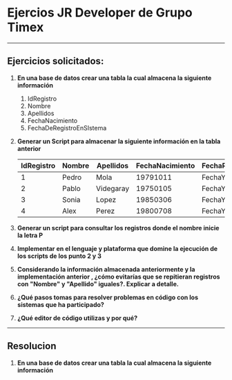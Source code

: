 # Ejercios JR Developer de Grupo Timex

---

## Ejercicios solicitados:

1. **En una base de datos crear una tabla la cual almacena la siguiente información** 

   1. IdRegistro 
   2. Nombre 
   3. Apellidos 
   4. FechaNacimiento 
   5. FechaDeRegistroEnSIstema 

2. **Generar un Script para almacenar la siguiente información en la tabla anterior** 

   | IdRegistro | Nombre | Apellidos | FechaNacimiento | FechaRegistroEnSistema |
   | ---------- | ------ | --------- | --------------- | ---------------------- |
   | 1          | Pedro  | Mola      | 19791011        | FechaYHoraActual       |
   | 2          | Pablo  | Videgaray | 19750105        | FechaYHoraActual       |
   | 3          | Sonia  | Lopez     | 19850306        | FechaYHoraActual       |
   | 4          | Alex   | Perez     | 19800708        | FechaYHoraActual       |

    

3. **Generar un script para consultar los registros donde el nombre inicie la letra P** 

4. **Implementar en el lenguaje y plataforma que domine la ejecución de los scripts de los punto 2 y 3** 

5. **Considerando la información almacenada anteriormente y la implementación anterior , ¿cómo evitarías que se repitieran registros con "Nombre" y "Apellido" iguales?. Explicar a detalle.** 

6. **¿Qué pasos tomas para resolver problemas en código con los sistemas que ha participado?** 

7. **¿Qué editor de código utilizas y por qué?**

---

## Resolucion

1. **En una base de datos crear una tabla la cual almacena la siguiente información** 

<div></div>